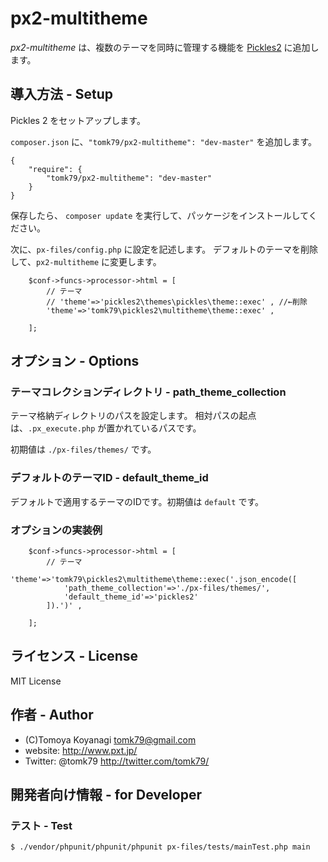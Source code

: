 px2-multitheme
==============

*px2-multitheme* は、複数のテーマを同時に管理する機能を [Pickles2](http://pickles2.pxt.jp/) に追加します。


## 導入方法 - Setup

Pickles 2 をセットアップします。

`composer.json` に、`"tomk79/px2-multitheme": "dev-master"` を追加します。

```
{
    "require": {
        "tomk79/px2-multitheme": "dev-master"
    }
}
```

保存したら、 `composer update` を実行して、パッケージをインストールしてください。

次に、`px-files/config.php` に設定を記述します。 デフォルトのテーマを削除して、`px2-multitheme` に変更します。

```
	$conf->funcs->processor->html = [
		// テーマ
		// 'theme'=>'pickles2\themes\pickles\theme::exec' , //←削除
		'theme'=>'tomk79\pickles2\multitheme\theme::exec' ,

	];

```

## オプション - Options

### テーマコレクションディレクトリ - path_theme_collection

テーマ格納ディレクトリのパスを設定します。
相対パスの起点は、`.px_execute.php` が置かれているパスです。

初期値は `./px-files/themes/` です。

### デフォルトのテーマID - default_theme_id

デフォルトで適用するテーマのIDです。初期値は `default` です。

### オプションの実装例

```
	$conf->funcs->processor->html = [
		// テーマ
		'theme'=>'tomk79\pickles2\multitheme\theme::exec('.json_encode([
			'path_theme_collection'=>'./px-files/themes/',
			'default_theme_id'=>'pickles2'
		]).')' ,

	];

```


## ライセンス - License

MIT License


## 作者 - Author

- (C)Tomoya Koyanagi <tomk79@gmail.com>
- website: <http://www.pxt.jp/>
- Twitter: @tomk79 <http://twitter.com/tomk79/>


## 開発者向け情報 - for Developer

### テスト - Test

```
$ ./vendor/phpunit/phpunit/phpunit px-files/tests/mainTest.php main
```
